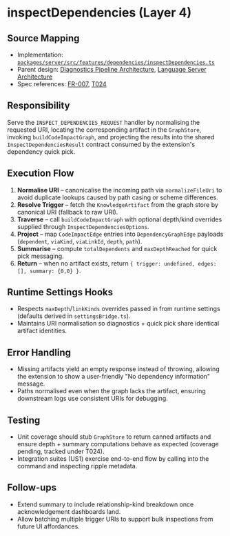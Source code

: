 # inspectDependencies (Layer 4)

## Source Mapping
- Implementation: [`packages/server/src/features/dependencies/inspectDependencies.ts`](../../../packages/server/src/features/dependencies/inspectDependencies.ts)
- Parent design: [Diagnostics Pipeline Architecture](../../layer-3/diagnostics-pipeline.mdmd.md), [Language Server Architecture](../../layer-3/language-server-architecture.mdmd.md)
- Spec references: [FR-007](../../../specs/001-link-aware-diagnostics/spec.md#functional-requirements), [T024](../../../specs/001-link-aware-diagnostics/tasks.md)

## Responsibility
Serve the `INSPECT_DEPENDENCIES_REQUEST` handler by normalising the requested URI, locating the corresponding artifact in the `GraphStore`, invoking `buildCodeImpactGraph`, and projecting the results into the shared `InspectDependenciesResult` contract consumed by the extension's dependency quick pick.

## Execution Flow
1. **Normalise URI** – canonicalise the incoming path via `normalizeFileUri` to avoid duplicate lookups caused by path casing or scheme differences.
2. **Resolve Trigger** – fetch the `KnowledgeArtifact` from the graph store by canonical URI (fallback to raw URI).
3. **Traverse** – call `buildCodeImpactGraph` with optional depth/kind overrides supplied through `InspectDependenciesOptions`.
4. **Project** – map `CodeImpactEdge` entries into `DependencyGraphEdge` payloads (`dependent`, `viaKind`, `viaLinkId`, `depth`, `path`).
5. **Summarise** – compute `totalDependents` and `maxDepthReached` for quick pick messaging.
6. **Return** – when no artifact exists, return `{ trigger: undefined, edges: [], summary: {0,0} }`.

## Runtime Settings Hooks
- Respects `maxDepth`/`linkKinds` overrides passed in from runtime settings (defaults derived in `settingsBridge.ts`).
- Maintains URI normalisation so diagnostics + quick pick share identical artifact identities.

## Error Handling
- Missing artifacts yield an empty response instead of throwing, allowing the extension to show a user-friendly "No dependency information" message.
- Paths normalised even when the graph lacks the artifact, ensuring downstream logs use consistent URIs for debugging.

## Testing
- Unit coverage should stub `GraphStore` to return canned artifacts and ensure depth + summary computations behave as expected (coverage pending, tracked under T024).
- Integration suites (US1) exercise end-to-end flow by calling into the command and inspecting ripple metadata.

## Follow-ups
- Extend summary to include relationship-kind breakdown once acknowledgement dashboards land.
- Allow batching multiple trigger URIs to support bulk inspections from future UI affordances.
